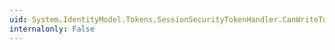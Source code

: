 ```yaml
---
uid: System.IdentityModel.Tokens.SessionSecurityTokenHandler.CanWriteToken
internalonly: False
---
```

